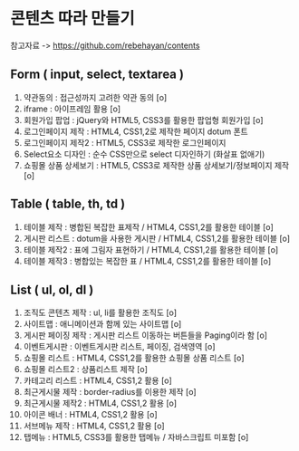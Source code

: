 # 콘텐츠 따라 만들기

참고자료 -> https://github.com/rebehayan/contents

## Form ( input, select, textarea )
1. 약관동의 : 접근성까지 고려한 약관 동의   [o]
2. iframe : 아이프레임 활용    [o]
3. 회원가입 팝업 : jQuery와 HTML5, CSS3를 활용한 팝업형 회원가입  [o] 
4. 로그인페이지 제작 : HTML4, CSS1,2로 제작한 페이지 dotum 폰트   
5. 로그인페이지 제작2 : HTML5, CSS3로 제작한 로그인페이지   
6. Select요소 디자인 : 순수 CSS만으로 select 디자인하기 (화살표 없애기)   
7. 쇼핑몰 상품 상세보기 : HTML5, CSS3로 제작한 상품 상세보기/정보페이지 제작   [o] 
   
## Table ( table, th, td )
1. 테이블 제작 : 병합된 복잡한 표제작 / HTML4, CSS1,2를 활용한 테이블   [o]
2. 게시판 리스트 : dotum을 사용한 게시판 / HTML4, CSS1,2를 활용한 테이블   [o] 
3. 테이블 제작2 : 표에 그림자 표현하기 / HTML4, CSS1,2를 활용한 테이블   [o]
4. 테이블 제작3 : 병합있는 복잡한 표 / HTML4, CSS1,2를 활용한 테이블   [o]
   
## List ( ul, ol, dl )
1. 조직도 콘텐츠 제작 : ul, li를 활용한 조직도   [o] 
2. 사이트맵 : 애니메이션과 함께 있는 사이트맵   [o]
3. 게시판 페이징 제작 : 게시판 리스트 이동하는 버튼들을 Paging이라 함  [o]  
4. 이벤트게시판 : 이벤트게시판 리스트, 페이징, 검색영역   [o]  
5. 쇼핑몰 리스트 : HTML4, CSS1,2를 활용한 쇼핑몰 상품 리스트   [o] 
6. 쇼핑몰 리스트2 : 상품리스트 제작    [o] 
7. 카테고리 리스트 : HTML4, CSS1,2 활용   [o]
8. 최근게시물 제작 : border-radius를 이용한 제작   [o] 
9. 최근게시물 제작2 : HTML4, CSS1,2 활용   [o] 
10. 아이콘 배너 : HTML4, CSS1,2 활용    [o] 
11. 서브메뉴 제작 : HTML4, CSS1,2 활용   [o]  
12. 탭메뉴 : HTML5, CSS3를 활용한 탭메뉴 / 자바스크립트 미포함    [o]   
   

